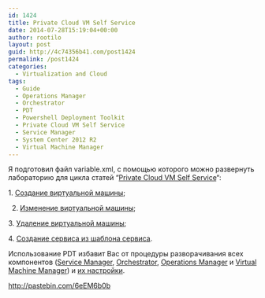 ```yaml
---
id: 1424
title: Private Cloud VM Self Service
date: 2014-07-28T15:19:04+00:00
author: rootilo
layout: post
guid: http://4c74356b41.com/post1424
permalink: /post1424
categories:
  - Virtualization and Cloud
tags:
  - Guide
  - Operations Manager
  - Orchestrator
  - PDT
  - Powershell Deployment Toolkit
  - Private Cloud VM Self Service
  - Service Manager
  - System Center 2012 R2
  - Virtual Machine Manager
---
```

Я подготовил файл variable.xml, с помощью которого можно развернуть лабораторию для цикла статей &#8220;[Private Cloud VM Self Service](http://4c74356b41.com/?tag=private-cloud-vm-self-service)&#8220;:

1. [Создание виртуальной машины](http://4c74356b41.com/post1176);
  
2. [Изменение виртуальной машины](http://4c74356b41.com/post1381);
  
3. [Удаление виртуальной машины](http://4c74356b41.com/post1326);
  
4. [Создание сервиса из шаблона сервиса](http://4c74356b41.com/post1062).

Использование PDT избавит Вас от процедуры разворачивания всех компонентов ([Service Manager](http://4c74356b41.com/post1127), [Orchestrator](http://4c74356b41.com/post1108), [Operations Manager](http://4c74356b41.com/post1085) и [Virtual Machine Manager](http://4c74356b41.com/post413)) и [их настройки](http://4c74356b41.com/post1139).
  
<http://pastebin.com/6eEM6b0b>